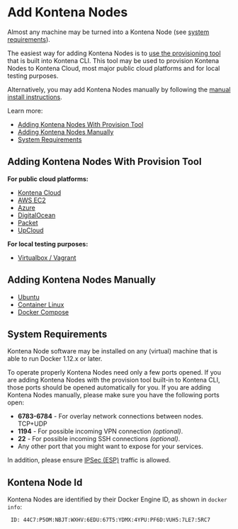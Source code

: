# Add Kontena Nodes

Almost any machine may be turned into a Kontena Node (see [system requirements](#system-requirements)).

The easiest way for adding Kontena Nodes is to [use the provisioning tool](#adding-kontena-nodes-with-provision-tool) that is built into Kontena CLI. This tool may be used to provision Kontena Nodes to Kontena Cloud, most major public cloud platforms and for local testing purposes.

Alternatively, you may add Kontena Nodes manually by following the [manual install instructions](#adding-kontena-nodes-manually).

Learn more:

* [Adding Kontena Nodes With Provision Tool](#adding-kontena-nodes-with-provision-tool)
* [Adding Kontena Nodes Manually](#adding-kontena-nodes-manually)
* [System Requirements](#system-requirements)

## Adding Kontena Nodes With Provision Tool

**For public cloud platforms:**

* [Kontena Cloud](cloud.md)
* [AWS EC2](aws-ec2.md)
* [Azure](azure.md)
* [DigitalOcean](digitalocean.md)
* [Packet](packet.md)
* [UpCloud](upcloud.md)

**For local testing purposes:**

* [Virtualbox / Vagrant](vagrant.md)

## Adding Kontena Nodes Manually

* [Ubuntu](ubuntu.md)
* [Container Linux](container-linux.md)
* [Docker Compose](docker-compose.md)

## System Requirements

Kontena Node software may be installed on any (virtual) machine that is able to run Docker 1.12.x or later.

To operate properly Kontena Nodes need only a few ports opened. If you are adding Kontena Nodes with the provision tool built-in to Kontena CLI, those ports should be opened automatically for you. If you are adding Kontena Nodes manually, please make sure you have the following ports open:

* **6783-6784** - For overlay network connections between nodes. TCP+UDP
* **1194** - For possible incoming VPN connection _(optional)_.
* **22** - For possible incoming SSH connections _(optional)_.
* Any other port that you might want to expose for your services.

In addition, please ensure [IPSec (ESP)](https://tools.ietf.org/html/rfc2406) traffic is allowed.

## Kontena Node Id

Kontena Nodes are identified by their Docker Engine ID, as shown in `docker info`:

```
 ID: 44C7:P5OM:NBJT:WXHV:6EDU:67T5:YDMX:4YPU:PF6D:VUH5:7LE7:5RC7
```
